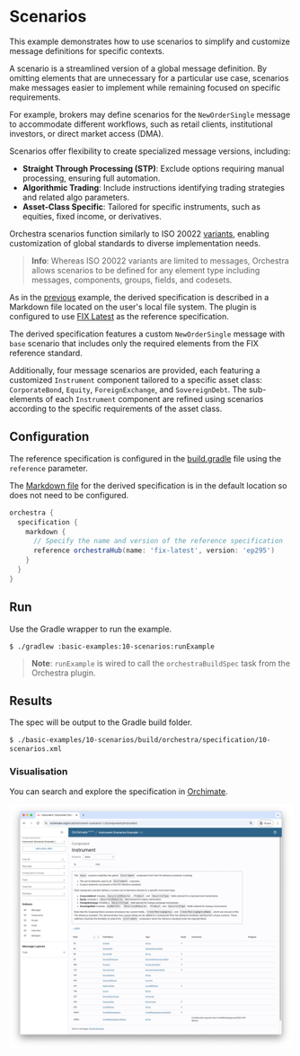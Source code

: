 # Scenarios

This example demonstrates how to use scenarios to simplify and customize message definitions for specific contexts.

A scenario is a streamlined version of a global message definition. By omitting elements that are unnecessary for a particular use case, scenarios make messages easier to implement while remaining focused on specific requirements.

For example, brokers may define scenarios for the `NewOrderSingle` message to accommodate different workflows, such as retail clients, institutional investors, or direct market access (DMA).

Scenarios offer flexibility to create specialized message versions, including:
- **Straight Through Processing (STP)**: Exclude options requiring manual processing, ensuring full automation.
- **Algorithmic Trading**: Include instructions identifying trading strategies and related algo parameters.
- **Asset-Class Specific**: Tailored for specific instruments, such as equities, fixed income, or derivatives.

Orchestra scenarios function similarly to ISO 20022 [variants](https://www.iso20022.org/catalogue-messages/additional-content-messages/variants), enabling customization of global standards to diverse implementation needs. 

> **Info**: Whereas ISO 20022 variants are limited to messages, Orchestra allows scenarios to be defined for any element type including messages, components, groups, fields, and codesets.

As in the [previous](../02-markdown) example, the derived specification is described in a Markdown file located on the user's local file system. The plugin is configured to use [FIX Latest](https://orchestrahub.org/-/fix-latest) as the reference specification.

The derived specification features a custom `NewOrderSingle` message with `base` scenario that includes only the required elements from the FIX reference standard. 

Additionally, four message scenarios are provided, each featuring a customized `Instrument` component tailored to a specific asset class: `CorporateBond`, `Equity`, `ForeignExchange`, and `SovereignDebt`. The sub-elements of each `Instrument` component are refined using scenarios according to the specific requirements of the asset class.

## Configuration

The reference specification is configured in the [build.gradle](./build.gradle) file using the `reference` parameter. 

The [Markdown file](./orchestra/specification/10-scenarios.md) for the derived specification is in the default location so does not need to be configured.

```groovy
orchestra {
  specification {
    markdown {
      // Specify the name and version of the reference specification
      reference orchestraHub(name: 'fix-latest', version: 'ep295')
    }
  }
}
```

## Run

Use the Gradle wrapper to run the example.

```shell
$ ./gradlew :basic-examples:10-scenarios:runExample
```

> **Note**: `runExample` is wired to call the `orchestraBuildSpec` task from the Orchestra plugin.


## Results

The spec will be output to the Gradle build folder.

```shell
$ ./basic-examples/10-scenarios/build/orchestra/specification/10-scenarios.xml
```

### Visualisation

You can search and explore the specification in [Orchimate](https://orchimate.org/).

![](docs/images/orchimate.png)
